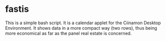 # fastis

This is a simple bash script. It is a calendar applet for the Ciinamon Desktop Environment. It shows data in a more compact way (two rows), thus being more economical as far as the panel real estate is concerned.